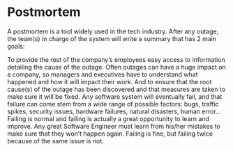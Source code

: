 # Postmortem
A postmortem is a tool widely used in the tech industry. After any outage, the team(s) in charge of the system will write a summary that has 2 main goals:

To provide the rest of the company’s employees easy access to information detailing the cause of the outage. Often outages can have a huge impact on a company, so managers and executives have to understand what happened and how it will impact their work.
And to ensure that the root cause(s) of the outage has been discovered and that measures are taken to make sure it will be fixed.
Any software system will eventually fail, and that failure can come stem from a wide range of possible factors: bugs, traffic spikes, security issues, hardware failures, natural disasters, human error… Failing is normal and failing is actually a great opportunity to learn and improve. Any great Software Engineer must learn from his/her mistakes to make sure that they won’t happen again. Failing is fine, but failing twice because of the same issue is not.
